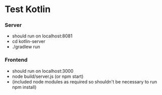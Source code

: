 # Test Kotlin

### Server
- should run on localhost:8081
- cd kotlin-server
- ./gradlew run


### Frontend
- should run on localhost:3000
- node build/server.js (or npm start)
- (included node modules as required so shouldn't be necessary to run npm install)